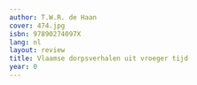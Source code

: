 ```yaml
---
author: T.W.R. de Haan
cover: 474.jpg
isbn: 97890274097X
lang: nl
layout: review
title: Vlaamse dorpsverhalen uit vroeger tijd
year: 0
---
```


